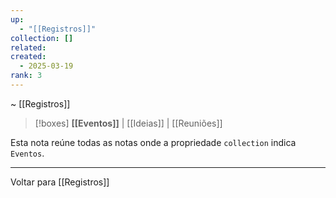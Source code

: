 ```yaml
---
up:
  - "[[Registros]]"
collection: []
related: 
created:
  - 2025-03-19
rank: 3
---
```

~ [[Registros]] 

> [!boxes]  **[[Eventos]]** | [[Ideias]] | [[Reuniões]] 

Esta nota reúne todas as notas onde a propriedade `collection` indica `Eventos`. 


---

Voltar para [[Registros]]